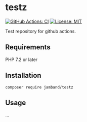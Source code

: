 # testz

[![GitHub Actions: CI](https://github.com/jamband/testz/workflows/CI/badge.svg)](https://github.com/jamband/testz/actions?workflow=CI)
[![License: MIT](https://img.shields.io/badge/License-MIT-blightgreen.svg)](https://opensource.org/licenses/MIT)

Test repository for github actions.

## Requirements

PHP 7.2 or later

## Installation

```
composer require jamband/testz
```

## Usage

...
